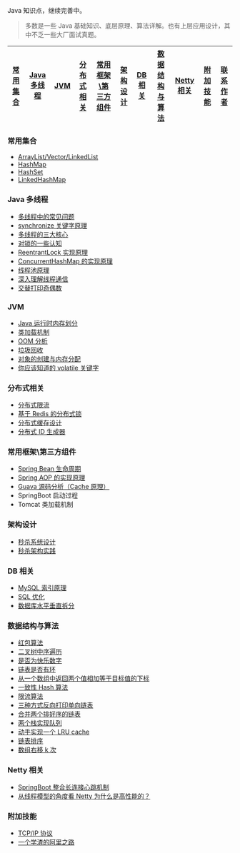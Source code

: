 Java 知识点，继续完善中。

> 多数是一些 Java 基础知识、底层原理、算法详解。也有上层应用设计，其中不乏一些大厂面试真题。



[常用集合](https://github.com/leefine/Java-Interview/blob/master/README.md#%E5%B8%B8%E7%94%A8%E9%9B%86%E5%90%88) | [Java 多线程](https://github.com/leefine/Java-Interview/blob/master/README.md#java-%E5%A4%9A%E7%BA%BF%E7%A8%8B) | [JVM](https://github.com/leefine/Java-Interview/blob/master/README.md#jvm) | [分布式相关](https://github.com/leefine/Java-Interview/blob/master/README.md#%E5%88%86%E5%B8%83%E5%BC%8F%E7%9B%B8%E5%85%B3) |[常用框架\第三方组件](https://github.com/leefine/Java-Interview/blob/master/README.md#%E5%B8%B8%E7%94%A8%E6%A1%86%E6%9E%B6%E7%AC%AC%E4%B8%89%E6%96%B9%E7%BB%84%E4%BB%B6)|[架构设计](https://github.com/leefine/Java-Interview/blob/master/README.md#%E6%9E%B6%E6%9E%84%E8%AE%BE%E8%AE%A1)|[DB 相关](https://github.com/leefine/Java-Interview/blob/master/README.md#db-%E7%9B%B8%E5%85%B3)|[数据结构与算法](https://github.com/leefine/Java-Interview/blob/master/README.md#%E6%95%B0%E6%8D%AE%E7%BB%93%E6%9E%84%E4%B8%8E%E7%AE%97%E6%B3%95)|[Netty 相关](https://github.com/leefine/Java-Interview#netty-%E7%9B%B8%E5%85%B3)|[附加技能](https://github.com/leefine/Java-Interview/blob/master/README.md#%E9%99%84%E5%8A%A0%E6%8A%80%E8%83%BD)|[联系作者](https://github.com/leefine/Java-Interview#%E8%81%94%E7%B3%BB%E4%BD%9C%E8%80%85)
---- | --- | --- | ---| ---| ---| ---| ---| ---|---|---



### 常用集合
- [ArrayList/Vector/LinkedList](https://github.com/leefine/Java-Interview/blob/master/MD/ArrayListVectorLinkedList.md)
- [HashMap](https://github.com/leefine/Java-Interview/blob/master/MD/HashMap.md)
- [HashSet](https://github.com/leefine/Java-Interview/blob/master/MD/collection/HashSet.md)
- [LinkedHashMap](https://github.com/leefine/Java-Interview/blob/master/MD/collection/LinkedHashMap.md)

### Java 多线程
- [多线程中的常见问题](https://github.com/leefine/Java-Interview/blob/master/MD/Thread-common-problem.md)
- [synchronize 关键字原理](https://github.com/leefine/Java-Interview/blob/master/MD/Synchronize.md)
- [多线程的三大核心](https://github.com/leefine/Java-Interview/blob/master/MD/Threadcore.md)
- [对锁的一些认知](https://github.com/leefine/Java-Interview/blob/master/MD/Java-lock.md)
- [ReentrantLock 实现原理 ](https://github.com/leefine/Java-Interview/blob/master/MD/ReentrantLock.md)
- [ConcurrentHashMap 的实现原理](https://github.com/leefine/Java-Interview/blob/master/MD/ConcurrentHashMap.md)
- [线程池原理](https://github.com/leefine/Java-Interview/blob/master/MD/ThreadPoolExecutor.md)
- [深入理解线程通信](https://github.com/leefine/Java-Interview/blob/master/MD/concurrent/thread-communication.md)
- [交替打印奇偶数](https://github.com/leefine/Java-Interview/blob/master/src/main/java/com/leefine/actual/TwoThread.java)

### JVM
- [Java 运行时内存划分](https://github.com/leefine/Java-Interview/blob/master/MD/MemoryAllocation.md)
-  [类加载机制](https://github.com/leefine/Java-Interview/blob/master/MD/ClassLoad.md)
-  [OOM 分析](https://github.com/leefine/Java-Interview/blob/master/MD/OOM-analysis.md)
- [垃圾回收](https://github.com/leefine/Java-Interview/blob/master/MD/GarbageCollection.md)
- [对象的创建与内存分配](https://github.com/leefine/Java-Interview/blob/master/MD/newObject.md)
- [你应该知道的 volatile 关键字](https://github.com/leefine/Java-Interview/blob/master/MD/concurrent/volatile.md)

### 分布式相关

- [分布式限流](http://leefine.top/2018/04/28/sbc/sbc7-Distributed-Limit/)
- [基于 Redis 的分布式锁](http://leefine.top/2018/03/29/distributed-lock/distributed-lock-redis/)
- [分布式缓存设计](https://github.com/leefine/Java-Interview/blob/master/MD/Cache-design.md)
- [分布式 ID 生成器](https://github.com/leefine/Java-Interview/blob/master/MD/ID-generator.md)

### 常用框架\第三方组件

- [Spring Bean 生命周期](https://github.com/leefine/Java-Interview/blob/master/MD/spring/spring-bean-lifecycle.md)
- [Spring AOP 的实现原理](https://github.com/leefine/Java-Interview/blob/master/MD/SpringAOP.md)
- [Guava 源码分析（Cache 原理）](https://leefine.top/2018/06/13/guava/guava-cache/)
- SpringBoot 启动过程
- Tomcat 类加载机制


### 架构设计
- [秒杀系统设计](https://github.com/leefine/Java-Interview/blob/master/MD/Spike.md)
- [秒杀架构实践](http://leefine.top/2018/05/07/ssm/SSM18-seconds-kill/)

### DB 相关

- [MySQL 索引原理](https://github.com/leefine/Java-Interview/blob/master/MD/MySQL-Index.md)
- [SQL 优化](https://github.com/leefine/Java-Interview/blob/master/MD/SQL-optimization.md)
- [数据库水平垂直拆分](https://github.com/leefine/Java-Interview/blob/master/MD/DB-split.md)

### 数据结构与算法
- [红包算法](https://github.com/leefine/Java-Interview/blob/master/src/main/java/com/leefine/red/RedPacket.java)
- [二叉树中序遍历](https://github.com/leefine/Java-Interview/blob/master/src/main/java/com/leefine/algorithm/BinaryNode.java#L76-L101)
- [是否为快乐数字](https://github.com/leefine/Java-Interview/blob/master/src/main/java/com/leefine/algorithm/HappyNum.java#L38-L55)
- [链表是否有环](https://github.com/leefine/Java-Interview/blob/master/src/main/java/com/leefine/algorithm/LinkLoop.java#L32-L59)
- [从一个数组中返回两个值相加等于目标值的下标](https://github.com/leefine/Java-Interview/blob/master/src/main/java/com/leefine/algorithm/TwoSum.java#L38-L59)
- [一致性 Hash 算法](https://github.com/leefine/Java-Interview/blob/master/MD/Consistent-Hash.md)
- [限流算法](https://github.com/leefine/Java-Interview/blob/master/MD/Limiting.md)
- [三种方式反向打印单向链表](https://github.com/leefine/Java-Interview/blob/master/src/main/java/com/leefine/algorithm/ReverseNode.java)
- [合并两个排好序的链表](https://github.com/leefine/Java-Interview/blob/master/src/main/java/com/leefine/algorithm/MergeTwoSortedLists.java)
- [两个栈实现队列](https://github.com/leefine/Java-Interview/blob/master/src/main/java/com/leefine/algorithm/TwoStackQueue.java)
- [动手实现一个 LRU cache](http://leefine.top/2018/04/07/algorithm/LRU-cache/)
- [链表排序](./src/main/java/com/leefine/algorithm/LinkedListMergeSort.java)
- [数组右移 k 次](./src/main/java/com/leefine/algorithm/ArrayKShift.java)

### Netty 相关
- [SpringBoot 整合长连接心跳机制](https://leefine.top/2018/05/24/netty/Netty(1)TCP-Heartbeat/)
- [从线程模型的角度看 Netty 为什么是高性能的？](https://leefine.top/2018/07/04/netty/Netty(2)Thread-model/)

### 附加技能

- [TCP/IP 协议](https://github.com/leefine/Java-Interview/blob/master/MD/TCP-IP.md)
- [一个学渣的阿里之路](https://leefine.top/2018/06/21/personal/Interview-experience/)


